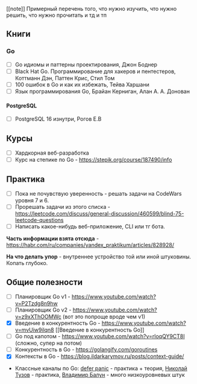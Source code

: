 [[note]]
Примерный перечень того, что нужно изучить, что нужно решить, что нужно прочитать и тд и тп

## Книги
### Go
- [ ] Go идиомы и паттерны проектирования, Джон Боднер
- [ ] Black Hat Go. Программирование для хакеров и пентестеров, Коттманн Дэн, Паттен Крис, Стил Том
- [ ] 100 ошибок в Go и как их избежать, Тейва Харшани
- [ ] Язык программирования Go, Брайан Керниган, Алан А. А. Донован

#### PostgreSQL
- [ ] PostgreSQL 16 изнутри, Рогов Е.В


## Курсы
- [ ] Хардкорная веб-разработка
- [ ] Курс на степике по Go - https://stepik.org/course/187490/info

## Практика
- [ ] Пока не почувствую уверенность - решать задачи на CodeWars уровня 7 и 6.
- [ ] Прорешать задачи из этого списка - https://leetcode.com/discuss/general-discussion/460599/blind-75-leetcode-questions
- [ ] Написать какое-нибудь веб-приложение, CLI или тг бота. 

**Часть информации взята отсюда** - https://habr.com/ru/companies/yandex_praktikum/articles/828928/

**На что делать упор** - внутреннее устройство той или иной штуковины. Копать глубоко.
## Общие полезности
- [ ] Планировщик Go v1 - https://www.youtube.com/watch?v=P2Tzdg8n9hw
- [ ] Планировщик Go v2 - https://www.youtube.com/watch?v=z9xXThOOMWc (вот это попроще вроде чем v1)
- [x] Введение в конкурентность Go - https://www.youtube.com/watch?v=mvUiw9ilqn8 [[Введение в конкурентность Go]]
- [ ] Go под капотом - https://www.youtube.com/watch?v=rloqQY9CT8I (сложно, супер на потом)
- [ ] Конкурентность в Go - https://golangify.com/goroutines
- [x] Контексты в Go - https://blog.ildarkarymov.ru/posts/context-guide/
- Классные каналы по Go: [defer panic](https://www.youtube.com/@deferpanic) - практика + теория, [Николай Тузов](https://www.youtube.com/@nikolay_tuzov) - практика, [Владимир Балун](https://www.youtube.com/@vladimir_balun_programming) - много низкоуровневых штук